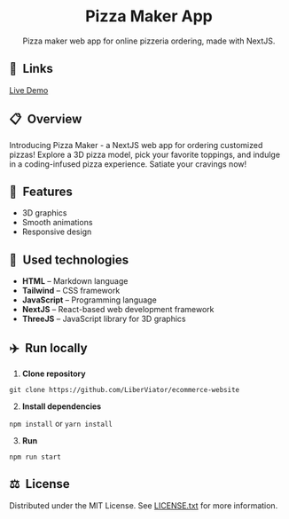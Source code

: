 <h1 align="center"> Pizza Maker App </h1>
<p align="center">Pizza maker web app for online pizzeria ordering, made with NextJS.</p>

## 🔗 Links

[Live Demo][link_demo]

## 📋 Overview

Introducing Pizza Maker - a NextJS web app for ordering customized pizzas! Explore a 3D pizza model, pick your favorite toppings, and indulge in a coding-infused pizza experience. Satiate your cravings now!

## 🔬 Features

- 3D graphics
- Smooth animations
- Responsive design

## 🔩 Used technologies

- **HTML** – Markdown language
- **Tailwind** – CSS framework
- **JavaScript** – Programming language
- **NextJS** – React-based web development framework
- **ThreeJS** – JavaScript library for 3D graphics

## ✈️ Run locally

1. **Clone repository**

`git clone https://github.com/LiberViator/ecommerce-website`

2. **Install dependencies**

`npm install` or `yarn install`

3. **Run**

`npm run start`

## ⚖️ License

Distributed under the MIT License. See [LICENSE.txt][link_license] for more information.

<!-- Links -->

[link_demo]: [https://liberviator.github.io/pizza-maker-app/]
[link_license]: /LICENSE.txt
